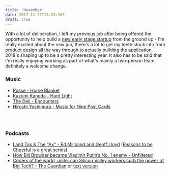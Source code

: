 ```yaml
---
title: 'November'
date: 2017-11-21T13:23:16Z
draft: true
---
```


With a lot of deliberation, I left my previous job after being offered the opportunity to help build a [new early stage startup](https://www.daisie.com/) from the ground up - I'm really excited about the new job, there's a lot to get my teeth stuck into from product design all the way through to actually building the application, 2018's shaping up to be a pretty interesting year. It also has to be said that I'm really enjoying working as part of what's mainly a two-person team, definitely a welcome change.

### Music

- [Posse - Horse Blanket](https://open.spotify.com/album/29jOvdQSkNZMgWBF0LMIDI)
- [Kazumi Kaneda - Hard Light](https://open.spotify.com/album/2FKht5Fz3aEk6t9ZEFk5lp)
- [The Deli - Encounters](https://open.spotify.com/album/712kJatOJDHS8mVpD3EBwG)
- [Hiroshi Yoshimura - Music for Nine Post Cards](https://open.spotify.com/album/4h5av08hHhOyyINApKfnEE)

### &nbsp;

### Podcasts

- [Land Tax & The "Ax" - Ed Miliband and Geoff Lloyd](https://overcast.fm/+KXkDUWbRs) ([Reasons to be Cheerful](https://overcast.fm/itunes1287081706/reasons-to-be-cheerful-with-ed-miliband-and-geoff-lloyd) is a great series)
- [How Bill Browder became Vladimir Putin’s No. 1 enemy - Unfiltered](https://overcast.fm/+KfBvfOWCQ)
- [Coders of the world, unite: can Silicon Valley workers curb the power of Big Tech? - The Guardian](https://overcast.fm/+G2W1cBnsE) or [text version](https://www.theguardian.com/news/2017/oct/31/coders-of-the-world-unite-can-silicon-valley-workers-curb-the-power-of-big-tech)
